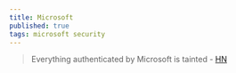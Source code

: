 ```yaml
---
title: Microsoft
published: true
tags: microsoft security
---
```

> Everything authenticated by Microsoft is tainted - [HN](https://news.ycombinator.com/item?id=37702095)
